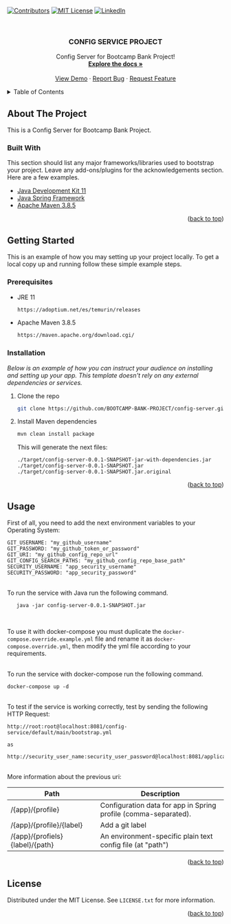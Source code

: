 <div id="top"></div>

<!--
*** Thanks for checking out the Best-README-Template. If you have a suggestion
*** that would make this better, please fork the repo and create a pull request
*** or simply open an issue with the tag "enhancement".
*** Don't forget to give the project a star!
*** Thanks again! Now go create something AMAZING! :D
-->


<!-- PROJECT SHIELDS -->
<!--
*** I'm using markdown "reference style" links for readability.
*** Reference links are enclosed in brackets [ ] instead of parentheses ( ).
*** See the bottom of this document for the declaration of the reference variables
*** for contributors-url, forks-url, etc. This is an optional, concise syntax you may use.
*** https://www.markdownguide.org/basic-syntax/#reference-style-links
-->

[![Contributors][contributors-shield]][contributors-url] <!--
[![Forks][forks-shield]][forks-url]
[![Stargazers][stars-shield]][stars-url]
[![Issues][issues-shield]][issues-url]
-->
[![MIT License][license-shield]][license-url]
[![LinkedIn][linkedin-shield]][linkedin-url]



<!-- PROJECT LOGO -->
<br />
<div align="center">

<!--
  <a href="https://github.com/othneildrew/Best-README-Template">
    <img src="images/logo.png" alt="Logo" width="80" height="80">
  </a>
-->

<h3 align="center">CONFIG SERVICE PROJECT</h3>

  <p align="center">
    Config Server for Bootcamp Bank Project!
    <br />
    <a href="https://github.com/BOOTCAMP-BANK-PROJECT/config-server"><strong>Explore the docs »</strong></a>
    <br />
    <br />
    <a href="https://github.com/BOOTCAMP-BANK-PROJECT/config-server">View Demo</a>
    ·
    <a href="https://github.com/BOOTCAMP-BANK-PROJECT/config-server/issues">Report Bug</a>
    ·
    <a href="https://github.com/BOOTCAMP-BANK-PROJECT/config-server/issues">Request Feature</a>
  </p>
</div>



<!-- TABLE OF CONTENTS -->
<details>
  <summary>Table of Contents</summary>
  <ol>
    <li>
      <a href="#about-the-project">About The Project</a>
      <ul>
        <li><a href="#built-with">Built With</a></li>
      </ul>
    </li>
    <li>
      <a href="#getting-started">Getting Started</a>
      <ul>
        <li><a href="#prerequisites">Prerequisites</a></li>
        <li><a href="#installation">Installation</a></li>
      </ul>
    </li>
    <li><a href="#usage">Usage</a></li>
    <li><a href="#roadmap">Roadmap</a></li>
    <li><a href="#contributing">Contributing</a></li>
    <li><a href="#license">License</a></li>
    <li><a href="#contact">Contact</a></li>
    <li><a href="#acknowledgments">Acknowledgments</a></li>
  </ol>
</details>



<!-- ABOUT THE PROJECT -->
## About The Project

This is a Config Server for Bootcamp Bank Project.


### Built With

This section should list any major frameworks/libraries used to bootstrap your project. Leave any add-ons/plugins for the acknowledgements section. Here are a few examples.

* [Java Development Kit 11](https://adoptium.net/es/temurin/releases)
* [Java Spring Framework](https://spring.io/)
* [Apache Maven 3.8.5](https://maven.apache.org/download.cgi/)

<p align="right">(<a href="#top">back to top</a>)</p>



<!-- GETTING STARTED -->
## Getting Started

This is an example of how you may setting up your project locally.
To get a local copy up and running follow these simple example steps.

### Prerequisites

* JRE 11
  ```sh
  https://adoptium.net/es/temurin/releases
  ```

* Apache Maven 3.8.5 
  ```sh
  https://maven.apache.org/download.cgi/
  ```

### Installation

_Below is an example of how you can instruct your audience on installing and setting up your app. This template doesn't rely on any external dependencies or services._

1. Clone the repo
   ```sh
   git clone https://github.com/BOOTCAMP-BANK-PROJECT/config-server.git
   ```
2. Install Maven dependencies
   ```sh
   mvn clean install package
   ```
   This will generate the next files:<br />

    ```
   ./target/config-server-0.0.1-SNAPSHOT-jar-with-dependencies.jar
   ./target/config-server-0.0.1-SNAPSHOT.jar
   ./target/config-server-0.0.1-SNAPSHOT.jar.original
    ```

<p align="right">(<a href="#top">back to top</a>)</p>



<!-- USAGE EXAMPLES -->
## Usage

First of all, you need to add the next environment variables to your Operating System:

```
GIT_USERNAME: "my_github_username"
GIT_PASSWORD: "my_github_token_or_password"
GIT_URI: "my_github_config_repo_url"
GIT_CONFIG_SEARCH_PATHS: "my_github_config_repo_base_path"
SECURITY_USERNAME: "app_security_username"
SECURITY_PASSWORD: "app_security_password"
```

<br />
To run the service with Java run the following command.

```
   java -jar config-server-0.0.1-SNAPSHOT.jar
```
<br />

To use it with docker-compose you must duplicate the ```docker-compose.override.example.yml``` file and rename it as ```docker-compose.override.yml```,
then modify the yml file according to your requirements.


<br />
To run the service with docker-compose run the following command.

```
docker-compose up -d
```

<br />
To test if the service is working correctly, test by sending the following HTTP Request:

```
http://root:root@localhost:8081/config-service/default/main/bootstrap.yml

as

http://security_user_name:security_user_password@localhost:8081/application_name/profile/git_branch/config_file_path
```
<br />
More information about the previous uri:

|  Path                               |  Description                                                        |
| ----------------------------------- | ------------------------------------------------------------------- |
|  /{app}/{profile}                   |  Configuration data for app in Spring profile (comma-separated).    |
|  /{app}/{profile}/{label}           |  Add a git label                                                    |
|  /{app}/{profiels}{label}/{path}    |  An environment-specific plain text config file (at "path")         |


<!--
_For more examples, please refer to the [Documentation](https://example.com)_
-->

<p align="right">(<a href="#top">back to top</a>)</p>


<!-- LICENSE -->
## License

Distributed under the MIT License. See `LICENSE.txt` for more information.

<p align="right">(<a href="#top">back to top</a>)</p>



<!-- CONTACT -->
<!--## Contact

Your Name - [@your_twitter](https://twitter.com/your_username) - email@example.com

Project Link: [https://github.com/your_username/repo_name](https://github.com/your_username/repo_name)

<p align="right">(<a href="#top">back to top</a>)</p>
-->



<!-- MARKDOWN LINKS & IMAGES -->
<!-- https://www.markdownguide.org/basic-syntax/#reference-style-links -->
[contributors-shield]: https://img.shields.io/github/contributors/BOOTCAMP-BANK-PROJECT/config-server.svg?style=for-the-badge
[contributors-url]: https://github.com/BOOTCAMP-BANK-PROJECT/config-server/graphs/contributors
<!--
[forks-shield]: https://img.shields.io/github/forks/othneildrew/Best-README-Template.svg?style=for-the-badge
[forks-url]: https://github.com/othneildrew/Best-README-Template/network/members
[stars-shield]: https://img.shields.io/github/stars/othneildrew/Best-README-Template.svg?style=for-the-badge
[stars-url]: https://github.com/othneildrew/Best-README-Template/stargazers
[issues-shield]: https://img.shields.io/github/issues/othneildrew/Best-README-Template.svg?style=for-the-badge
[issues-url]: https://github.com/othneildrew/Best-README-Template/issues
-->
[license-shield]: https://img.shields.io/github/license/othneildrew/Best-README-Template.svg?style=for-the-badge
[license-url]: https://github.com/BOOTCAMP-BANK-PROJECT/config-server/blob/main/LICENSE.txt

[linkedin-shield]: https://img.shields.io/badge/-LinkedIn-black.svg?style=for-the-badge&logo=linkedin&colorB=555
[linkedin-url]: https://www.linkedin.com/in/samuel14luis/